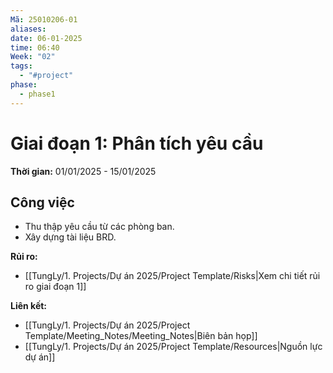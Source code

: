 ```yaml
---
Mã: 25010206-01
aliases: 
date: 06-01-2025
time: 06:40
Week: "02"
tags:
  - "#project"
phase:
  - phase1
---
```

# Giai đoạn 1: Phân tích yêu cầu

**Thời gian:** 01/01/2025 - 15/01/2025

## Công việc
- Thu thập yêu cầu từ các phòng ban.
- Xây dựng tài liệu BRD.

**Rủi ro:**  
- [[TungLy/1. Projects/Dự án 2025/Project Template/Risks|Xem chi tiết rủi ro giai đoạn 1]]

**Liên kết:**  
- [[TungLy/1. Projects/Dự án 2025/Project Template/Meeting_Notes/Meeting_Notes|Biên bản họp]]
- [[TungLy/1. Projects/Dự án 2025/Project Template/Resources|Nguồn lực dự án]]
